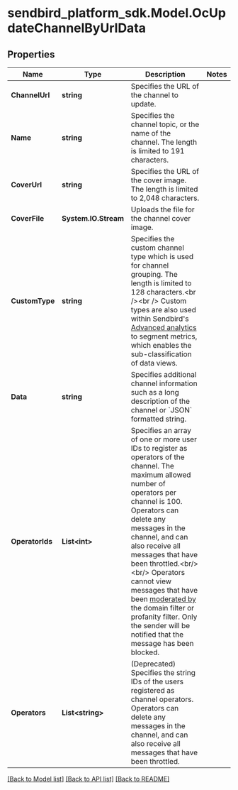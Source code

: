 
# sendbird_platform_sdk.Model.OcUpdateChannelByUrlData

## Properties

Name | Type | Description | Notes
------------ | ------------- | ------------- | -------------
**ChannelUrl** | **string** | Specifies the URL of the channel to update. | 
**Name** | **string** | Specifies the channel topic, or the name of the channel. The length is limited to 191 characters. | 
**CoverUrl** | **string** | Specifies the URL of the cover image. The length is limited to 2,048 characters. | 
**CoverFile** | **System.IO.Stream** | Uploads the file for the channel cover image. | 
**CustomType** | **string** | Specifies the custom channel type which is used for channel grouping. The length is limited to 128 characters.&lt;br /&gt;&lt;br /&gt; Custom types are also used within Sendbird&#39;s [Advanced analytics](/docs/chat/v3/platform-api/guides/advanced-analytics) to segment metrics, which enables the sub-classification of data views. | 
**Data** | **string** | Specifies additional channel information such as a long description of the channel or &#x60;JSON&#x60; formatted string. | 
**OperatorIds** | **List&lt;int&gt;** | Specifies an array of one or more user IDs to register as operators of the channel. The maximum allowed number of operators per channel is 100. Operators can delete any messages in the channel, and can also receive all messages that have been throttled.&lt;br/&gt;&lt;br/&gt;  Operators cannot view messages that have been [moderated by](/docs/chat/v3/platform-api/guides/filter-and-moderation) the domain filter or profanity filter. Only the sender will be notified that the message has been blocked. | 
**Operators** | **List&lt;string&gt;** | (Deprecated) Specifies the string IDs of the users registered as channel operators. Operators can delete any messages in the channel, and can also receive all messages that have been throttled. | 

[[Back to Model list]](../README.md#documentation-for-models)
[[Back to API list]](../README.md#documentation-for-api-endpoints)
[[Back to README]](../README.md)

